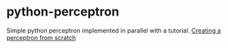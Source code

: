 # python-perceptron
Simple python perceptron implemented in parallel with a tutorial. [Creating a perceptron from scratch](https://blog.goodaudience.com/creating-a-perceptron-from-scratch-9de028088fbe)

